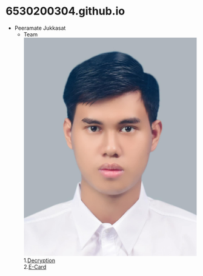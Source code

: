 # 6530200304.github.io

- Peeramate Jukkasat
   - Team
![Me](Image/Me.jpg)
1.[Decryption](Decryption.md)<br>
2.[E-Card](e-card.md)
